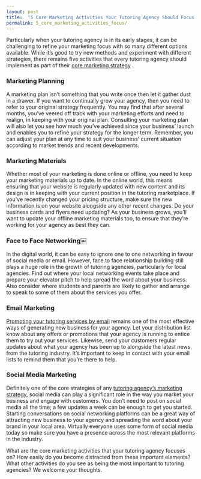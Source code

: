 ```yaml
---
layout: post
title:  "5 Core Marketing Activities Your Tutoring Agency Should Focus On"
permalink: 5_core_marketing_activities_focus/
---
```

Particularly when your tutoring agency is in its early stages, it can be
challenging to refine your marketing focus with so many different options
available. While it’s good to try new methods and experiment with different
strategies, there remains five activities that every tutoring agency should
implement as part of their [core marketing strategy](https://tutorcruncher.com/4-things-should-know-marketing/) .
 
### Marketing Planning

A marketing plan isn’t something that you write once then let it
gather dust in a drawer. If you want to continually grow your agency, then you
need to refer to your original strategy frequently. You may find that after
several months, you’ve veered off track with your marketing efforts and need
to realign, in keeping with your original plan. Consulting your marketing plan
will also let you see how much you’ve achieved since your business’ launch and
enables you to refine your strategy for the longer term. Remember, you can
adjust your plan at any time to suit your business’ current situation
according to market trends and recent developments. 

### Marketing Materials

Whether most of your marketing is done online or offline, you need to keep
your marketing materials up to date. In the online world, this means ensuring
that your website is regularly updated with new content and its design is in
keeping with your current position in the tutoring marketplace. If you’ve
recently changed your pricing structure, make sure the new information is on
your website alongside any other recent changes. Do your business cards and
flyers need updating? As your business grows, you’ll want to update your
offline marketing materials too, to ensure that they’re working for your
agency as best they can. 

### Face to Face Networking￼

In
the digital world, it can be easy to ignore one to one networking in favour of
social media or email. However, face to face relationship building still plays
a huge role in the growth of tutoring agencies, particularly for local
agencies. Find out where your local networking events take place and prepare
your elevator pitch to help spread the word about your business. Also consider
where students and parents are likely to gather and arrange to speak to some
of them about the services you offer. 

### Email Marketing

[Promoting your tutoring services by email](https://tutorcruncher.com/email-marketing-mistakes/) remains one of the most effective ways of generating new business
for your agency. Let your distribution list know about any offers or
promotions that your agency is running to entice them to try out your
services. Likewise, send your customers regular updates about what your agency
has been up to alongside the latest news from the tutoring industry. It’s
important to keep in contact with your email lists to remind them that you’re
there to help. 

### Social Media Marketing

Definitely one of the core
strategies of any [tutoring agency’s marketing strategy](https://tutorcruncher.com/digital-marketing-strategy-can-help-grow-tuition-agency/), 
social media can play a significant role in the way you
market your business and engage with customers. You don’t need to post on
social media all the time; a few updates a week can be enough to get you
started. Starting conversations on social networking platforms can be a great
way of attracting new business to your agency and spreading the word about
your brand in your local area. Virtually everyone uses some form of social
media today so make sure you have a presence across the most relevant
platforms in the industry.

What
are the core marketing activities that your tutoring agency focuses on? How
easily do you become distracted from these important elements? What other
activities do you see as being the most important to tutoring agencies? We
welcome your thoughts.
